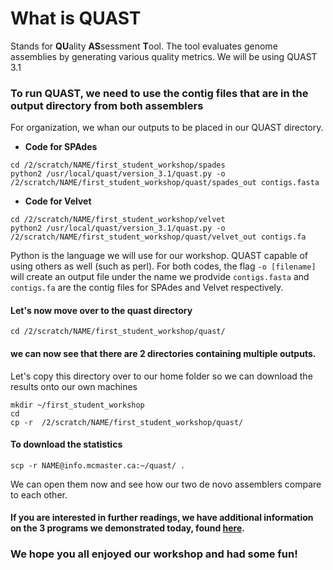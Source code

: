 # What is QUAST
Stands for **QU**ality **AS**sessment **T**ool. The tool evaluates genome assemblies by generating various quality metrics.
We will be using QUAST 3.1

### To run QUAST, we need to use the contig files that are in the output directory from both assemblers
For organization, we whan our outputs to be placed in our QUAST directory.

- **Code for SPAdes**
```
cd /2/scratch/NAME/first_student_workshop/spades
python2 /usr/local/quast/version_3.1/quast.py -o /2/scratch/NAME/first_student_workshop/quast/spades_out contigs.fasta
```
- **Code for Velvet**
```
cd /2/scratch/NAME/first_student_workshop/velvet
python2 /usr/local/quast/version_3.1/quast.py -o /2/scratch/NAME/first_student_workshop/quast/velvet_out contigs.fa
```
Python is the language we will use for our workshop. QUAST capable of using others as well (such as perl).
For both codes, the flag ```-o [filename]``` will create an output file under the name we prodvide 
```contigs.fasta``` and ```contigs.fa``` are the contig files for SPAdes and Velvet respectively.

#### Let's now move over to the quast directory
```
cd /2/scratch/NAME/first_student_workshop/quast/
```
#### we can now see that there are 2 directories containing multiple outputs.
Let's copy this directory over to our home folder so we can download the results onto our own machines
```
mkdir ~/first_student_workshop
cd
cp -r  /2/scratch/NAME/first_student_workshop/quast/
```
#### To download the statistics
```
scp -r NAME@info.mcmaster.ca:~/quast/ .
```
We can open them now and see how our two de novo assemblers compare to each other.

#### If you are interested in further readings, we have additional information on the 3 programs we demonstrated today, found [here](https://github.com/GregK10/722Workshop_Velvet.SPAdes_YY.MY.GK/blob/main/5_Additional_readings.md).
### We hope you all enjoyed our workshop and had some fun!

